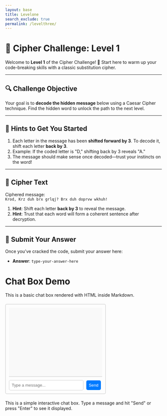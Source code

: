 ```yaml
---
layout: base 
title: Levelone 
search_exclude: true
permalink: /levelthree/
---
```



# 🔐 **Cipher Challenge: Level 1**

Welcome to **Level 1** of the Cipher Challenge! 🧩 Start here to warm up your code-breaking skills with a classic substitution cipher.

---

## 🔍 **Challenge Objective**

Your goal is to **decode the hidden message** below using a Caesar Cipher technique. Find the hidden word to unlock the path to the next level.

---

## 🧩 **Hints to Get You Started**

1. Each letter in the message has been **shifted forward by 3**. To decode it, shift each letter **back by 3**.
2. Example: If the coded letter is "D," shifting back by 3 reveals "A."
3. The message should make sense once decoded—trust your instincts on the word!

---

## 🔢 **Cipher Text**

Ciphered message:  
`Krod, Krz duh brx grlqj? Brx duh doprvw wkhuh!`

1. **Hint**: Shift each letter **back by 3** to reveal the message.
2. **Hint**: Trust that each word will form a coherent sentence after decryption.

---

## 📝 **Submit Your Answer**

Once you’ve cracked the code, submit your answer here:


- **Answer**: `type-your-answer-here`







# Chat Box Demo

This is a basic chat box rendered with HTML inside Markdown.

<div id="chat-container" style="width: 300px; margin: 20px 0; border: 2px solid #ddd; border-radius: 5px; padding: 10px; font-family: Arial, sans-serif;">
  <div id="chat-box" style="height: 200px; overflow-y: scroll; border-bottom: 2px solid #ddd; margin-bottom: 10px; padding: 10px; background-color: #f9f9f9;">
    <div id="chat-messages"></div>
  </div>
  <input type="text" id="chat-input" placeholder="Type a message..." style="width: calc(100% - 60px); padding: 8px; margin-right: 5px; border: 1px solid #ccc; border-radius: 5px;" />
  <button id="send-button" style="padding: 8px; background-color: #007bff; color: white; border: none; border-radius: 5px;">Send</button>
</div>

<script>
  const chatMessages = document.getElementById('chat-messages');
  const chatInput = document.getElementById('chat-input');
  const sendButton = document.getElementById('send-button');
  const correctAnswer = 'Hold, How are you doing? You are almost there!'; // Define the correct answer here

  function addMessage(text, className) {
    const messageElement = document.createElement('div');
    messageElement.className = className;
    messageElement.textContent = text;
    messageElement.style.margin = '5px 0';
    messageElement.style.padding = '5px';
    messageElement.style.borderRadius = '5px';
    messageElement.style.backgroundColor = className === 'user-message' ? 'black' : 'red';
    chatMessages.appendChild(messageElement);
    chatMessages.scrollTop = chatMessages.scrollHeight;
  }

function addCorrectMessage(text, className) {
    const messageElement = document.createElement('div');
    messageElement.className = className;
    messageElement.textContent = text;
    messageElement.style.margin = '5px 0';
    messageElement.style.padding = '5px';
    messageElement.style.borderRadius = '5px';
    messageElement.style.backgroundColor = className === 'user-message' ? 'black' : 'green';
    chatMessages.appendChild(messageElement);
    chatMessages.scrollTop = chatMessages.scrollHeight;
  }

  sendButton.addEventListener('click', () => {
    const userMessage = chatInput.value.trim();
    if (userMessage) {
      addMessage(`Your answer is: ${userMessage}`, 'user-message');
      chatInput.value = '';

      // Check if the message is correct
      if (userMessage === correctAnswer) {
        setTimeout(() => {
          
          addCorrectMessage("Correct answer! Now you can move on!", 'bot-message');
        }, 1000);
      } else {
        setTimeout(() => {
          addMessage("Try again!", 'bot-message');
        }, 1000);
      }
    }
  });

  chatInput.addEventListener('keypress', (e) => {
    if (e.key === 'Enter') sendButton.click();
  });
</script>


This is a simple interactive chat box. Type a message and hit "Send" or press "Enter" to see it displayed.
